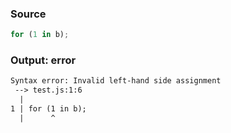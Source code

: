 ### Source
```js
for (1 in b);
```

### Output: error
```txt
Syntax error: Invalid left-hand side assignment
 --> test.js:1:6
  |
1 | for (1 in b);
  |      ^ 
```
